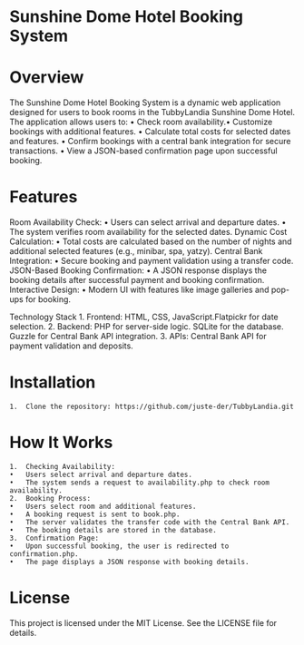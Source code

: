 # Sunshine Dome Hotel Booking System

# Overview

The Sunshine Dome Hotel Booking System is a dynamic web application designed for users to book rooms in the TubbyLandia Sunshine Dome Hotel. The application allows users to:
• Check room availability.• Customize bookings with additional features.
• Calculate total costs for selected dates and features.
• Confirm bookings with a central bank integration for secure transactions.
• View a JSON-based confirmation page upon successful booking.

# Features

Room Availability Check:
• Users can select arrival and departure dates.
• The system verifies room availability for the selected dates.
Dynamic Cost Calculation:
• Total costs are calculated based on the number of nights and additional selected features (e.g., minibar, spa, yatzy).
Central Bank Integration:
• Secure booking and payment validation using a transfer code.
JSON-Based Booking Confirmation:
• A JSON response displays the booking details after successful payment and booking confirmation.
Interactive Design:
• Modern UI with features like image galleries and pop-ups for booking.

Technology Stack 1. Frontend: HTML, CSS, JavaScript.Flatpickr for date selection. 2. Backend: PHP for server-side logic. SQLite for the database. Guzzle for Central Bank API integration. 3. APIs: Central Bank API for payment validation and deposits.

# Installation

    1.	Clone the repository: https://github.com/juste-der/TubbyLandia.git

# How It Works

    1.	Checking Availability:
    •	Users select arrival and departure dates.
    •	The system sends a request to availability.php to check room availability.
    2.	Booking Process:
    •	Users select room and additional features.
    •	A booking request is sent to book.php.
    •	The server validates the transfer code with the Central Bank API.
    •	The booking details are stored in the database.
    3.	Confirmation Page:
    •	Upon successful booking, the user is redirected to confirmation.php.
    •	The page displays a JSON response with booking details.

# License

This project is licensed under the MIT License. See the LICENSE file for details.
